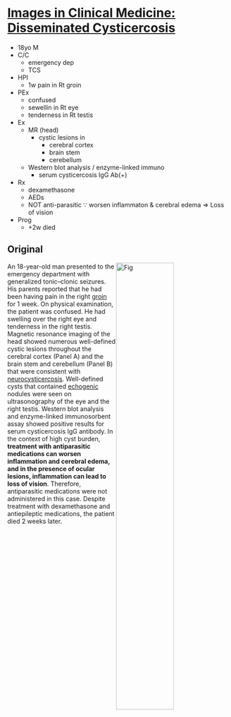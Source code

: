 <!--
Filename: 	2019-03-28_18M.md
Project: 	/Users/shume/Developer/physician/NEJM/IiCM
Author: 	shumez <https://github.com/shumez>
Created: 	2019-04-12 15:25:2
Modified: 	2019-04-12 15:56:10
-----
Copyright (c) 2019 shumez
-->

# [Images in Clinical Medicine: Disseminated Cysticercosis][2019_AbbasZafar_DevNishanth]

* 18yo M
* C/C
	* emergency dep
	* TCS
* HPI
	* 1w pain in Rt groin
* PEx
	* confused
	* sewellin in Rt eye
	* tenderness in Rt testis
* Ex
	* MR (head)
		* cystic lesions in 
			* cerebral cortex
			* brain stem
			* cerebellum
	* Western blot analysis / enzyme-linked immuno
		* serum cysticercosis IgG Ab(+)
* Rx
	* dexamethasone
	* AEDs
	* NOT anti-parasitic &because; worsen inflammaton & cerebral edema  &rArr; Loss of vision
* Prog
	* +2w died 
		



## Original

[![Fig][fig]][fig]

An 18-year-old man presented to the emergency department with generalized tonic–clonic seizures. His parents reported that he had been having pain in the right [groin](. "鼠径部") for 1 week. On physical examination, the patient was confused. He had swelling over the right eye and tenderness in the right testis. Magnetic resonance imaging of the head showed numerous well-defined cystic lesions throughout the cerebral cortex (Panel A) and the brain stem and cerebellum (Panel B) that were consistent with [neurocysticercosis](. "神経嚢虫症"). Well-defined cysts that contained [echogenic](. "エコーを発生する") nodules were seen on ultrasonography of the eye and the right testis. Western blot analysis and enzyme-linked immunosorbent assay showed positive results for serum cysticercosis IgG antibody. In the context of high cyst burden, **treatment with antiparasitic medications can worsen inflammation and cerebral edema, and in the presence of ocular lesions, inflammation can lead to loss of vision**. Therefore, antiparasitic medications were not administered in this case. Despite treatment with dexamethasone and antiepileptic medications, the patient died 2 weeks later.




[2019_AbbasZafar_DevNishanth]: https://www.nejm.org/doi/full/10.1056/NEJMicm1810953
[fig]: https://www.nejm.org/na101/home/literatum/publisher/mms/journals/content/nejm/2019/nejm_2019.380.issue-13/nejmicm1810953/20190322/images/img_medium/nejmicm1810953_f1.jpeg

<style type="text/css">
	img{width: 51%; float: right;}
</style>